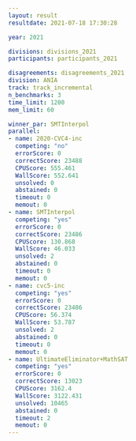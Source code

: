 ```yaml
---
layout: result
resultdate: 2021-07-18 17:30:28

year: 2021

divisions: divisions_2021
participants: participants_2021

disagreements: disagreements_2021
division: ANIA
track: track_incremental
n_benchmarks: 3
time_limit: 1200
mem_limit: 60

winner_par: SMTInterpol
parallel:
- name: 2020-CVC4-inc
  competing: "no"
  errorScore: 0
  correctScore: 23488
  CPUScore: 555.461
  WallScore: 552.641
  unsolved: 0
  abstained: 0
  timeout: 0
  memout: 0
- name: SMTInterpol
  competing: "yes"
  errorScore: 0
  correctScore: 23486
  CPUScore: 130.868
  WallScore: 46.033
  unsolved: 2
  abstained: 0
  timeout: 0
  memout: 0
- name: cvc5-inc
  competing: "yes"
  errorScore: 0
  correctScore: 23486
  CPUScore: 56.374
  WallScore: 53.787
  unsolved: 2
  abstained: 0
  timeout: 0
  memout: 0
- name: UltimateEliminator+MathSAT
  competing: "yes"
  errorScore: 0
  correctScore: 13023
  CPUScore: 3162.4
  WallScore: 3122.431
  unsolved: 10465
  abstained: 0
  timeout: 2
  memout: 0
---
```

